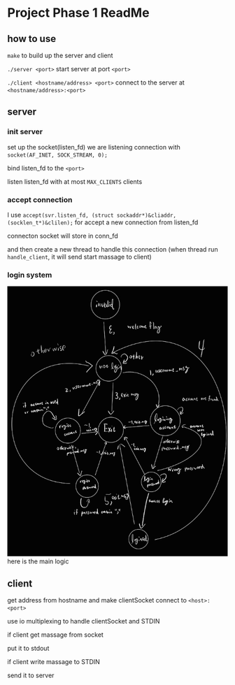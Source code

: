 # Project Phase 1 ReadMe

## how to use

`make` to build up the server and client

`./server <port>` start server at port `<port>`

`./client <hostname/address> <port>` connect to the server at `<hostname/address>:<port>`

## server

### init server

set up the socket(listen_fd) we are listening connection with `socket(AF_INET, SOCK_STREAM, 0);`

bind listen_fd to the `<port>`

listen listen_fd with at most `MAX_CLIENTS` clients

### accept connection

I use `accept(svr.listen_fd, (struct sockaddr*)&cliaddr, (socklen_t*)&clilen);` for accept a new connection from listen_fd

connecton socket will store in conn_fd

and then create a new thread to handle this connection
(when thread run `handle_client`, it will send start massage to client)

### login system

![loginSystem](loginAutomata.png)
here is the main logic

## client

get address from hostname and make clientSocket connect to `<host>:<port>`

use io multiplexing to handle clientSocket and STDIN

if client get massage from socket

put it to stdout

if client write massage to STDIN

send it to server
